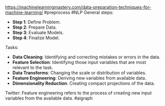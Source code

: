 https://machinelearningmastery.com/data-preparation-techniques-for-machine-learning/
#preprocess #NLP 
General steps: 
- **Step 1**: Define Problem.
- **Step 2**: Prepare Data.
- **Step 3**: Evaluate Models.
- **Step 4**: Finalize Model.

Tasks:
- **Data Cleaning**: Identifying and correcting mistakes or errors in the data.
- **Feature Selection**: Identifying those input variables that are most relevant to the task.
- **Data Transforms**: Changing the scale or distribution of variables.
- **Feature Engineering**: Deriving new variables from available data.
- **Dimensionality Reduction**: Creating compact projections of the data.

Twitter: 
Feature engineering refers to the process of creating new input variables from the available data. #aigraph 

